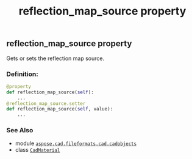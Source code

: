 ﻿---
title: reflection_map_source property
second_title: Aspose.CAD for Python via .NET API References
description: 
type: docs
weight: 870
url: /python-net/aspose.cad.fileformats.cad.cadobjects/cadmaterial/reflection_map_source/
is_root: false
---

## reflection_map_source property


Gets or sets the reflection map source.
### Definition:
```python
@property
def reflection_map_source(self):
    ...
@reflection_map_source.setter
def reflection_map_source(self, value):
    ...
```

### See Also
* module [`aspose.cad.fileformats.cad.cadobjects`](../../)
* class [`CadMaterial`](/cad/python-net/aspose.cad.fileformats.cad.cadobjects/cadmaterial)
